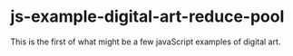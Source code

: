 # js-example-digital-art-reduce-pool

This is the first of what might be a few javaScript examples of digital art.